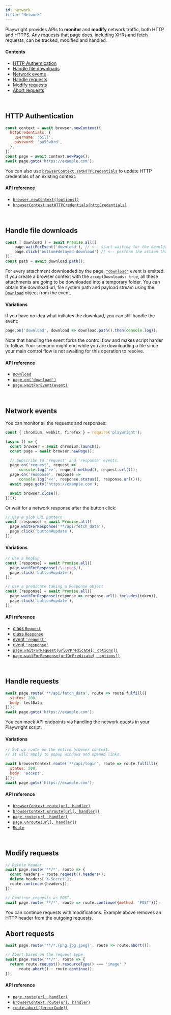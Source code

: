 ```yaml
---
id: network
title: "Network"
---
```



Playwright provides APIs to **monitor** and **modify** network traffic, both HTTP and HTTPS.
Any requests that page does, including [XHRs](https://developer.mozilla.org/en-US/docs/Web/API/XMLHttpRequest) and
[fetch](https://developer.mozilla.org/en-US/docs/Web/API/Fetch_API) requests, can be tracked, modified and handled.

#### Contents
  - [HTTP Authentication](#http-authentication)
  - [Handle file downloads](#handle-file-downloads)
  - [Network events](#network-events)
  - [Handle requests](#handle-requests)
  - [Modify requests](#modify-requests)
  - [Abort requests](#abort-requests)

<br/>

## HTTP Authentication

```js
const context = await browser.newContext({
  httpCredentials: {
    username: 'bill',
    password: 'pa55w0rd',
  },
});
const page = await context.newPage();
await page.goto('https://example.com');
```

You can also use [`browserContext.setHTTPCredentials`](./api/class-browser.md#browsercontextsethttpcredentialshttpcredentials) to update HTTP credentials of an existing context.

#### API reference

- [`browser.newContext([options])`](./api/class-browser.md#browsernewcontextoptions)
- [`browserContext.setHTTPCredentials(httpCredentials)`](./api/class-browsercontext.md#browsercontextsethttpcredentialshttpcredentials)

<br/>

## Handle file downloads

```js
const [ download ] = await Promise.all([
	page.waitForEvent('download'), // <-- start waiting for the download
	page.click('button#delayed-download') // <-- perform the action that directly or indirectly initiates it.
]);
const path = await download.path();
```

For every attachment downloaded by the page, [`"download"`](https://github.com/microsoft/playwright/blob/master/docs/api/class-page.md#event-download) event is emitted. If you create a browser context with the `acceptDownloads: true`, all these attachments are going to be downloaded into a temporary folder. You can obtain the download url, file system path and payload stream using the [`Download`](https://github.com/microsoft/playwright/blob/master/docs/api/class-download.md#class-download) object from the event.

#### Variations

If you have no idea what initiates the download, you can still handle the event:

```js
page.on('download', download => download.path().then(console.log));
```

Note that handling the event forks the control flow and makes script harder to follow. Your scenario might end while you are downloading a file since your main control flow is not awaiting for this operation to resolve.

#### API reference

- [`Download`](https://github.com/microsoft/playwright/blob/master/docs/class-download.md)
- [`page.on('download')`](api/class-page.md#event-download)
- [`page.waitForEvent(event)`](api/class-page.md#pagewaitforeventevent-optionsorpredicate)

<br/>

## Network events

You can monitor all the requests and responses:

```js
const { chromium, webkit, firefox } = require('playwright');

(async () => {
  const browser = await chromium.launch();
  const page = await browser.newPage();

  // Subscribe to 'request' and 'response' events.
  page.on('request', request =>
      console.log('>>', request.method(), request.url()));
  page.on('response', response =>
      console.log('<<', response.status(), response.url()));
  await page.goto('https://example.com');

  await browser.close();
})();
```

Or wait for a network response after the button click:

```js
// Use a glob URL pattern
const [response] = await Promise.all([
  page.waitForResponse('**/api/fetch_data'),
  page.click('button#update'),
]);
```

#### Variations

```js
// Use a RegExp
const [response] = await Promise.all([
  page.waitForResponse(/\.jpeg$/),
  page.click('button#update'),
]);

// Use a predicate taking a Response object
const [response] = await Promise.all([
  page.waitForResponse(response => response.url().includes(token)),
  page.click('button#update'),
]);
```

#### API reference

- [class `Request`](./api/class-request.md#class-request)
- [class `Response`](./api/class-response.md#class-response)
- [event `'request'`](./api/class-page.md#event-request)
- [event `'response'`](./api/class-page.md#event-response)
- [`page.waitForRequest(urlOrPredicate[, options])`](./api/class-page.md#pagewaitforrequesturlorpredicate-options)
- [`page.waitForResponse(urlOrPredicate[, options])`](./api/class-page.md#pagewaitforresponseurlorpredicate-options)

<br/>

## Handle requests

```js
await page.route('**/api/fetch_data', route => route.fulfill({
  status: 200,
  body: testData,
}));
await page.goto('https://example.com');
```

You can mock API endpoints via handling the network quests in your Playwright script.

#### Variations

```js
// Set up route on the entire browser context.
// It will apply to popup windows and opened links.

await browserContext.route('**/api/login', route => route.fulfill({
  status: 200,
  body: 'accept',
}));
await page.goto('https://example.com');
```

#### API reference

- [`browserContext.route(url, handler)`](./api/class-browsercontext.md#browsercontextrouteurl-handler)
- [`browserContext.unroute(url[, handler])`](./api/class-browsercontext.md#browsercontextunrouteurl-handler)
- [`page.route(url, handler)`](./api/class-page.md#pagerouteurl-handler)
- [`page.unroute(url[, handler])`](./api/class-page.md#pageunrouteurl-handler)
- [`Route`](./api/class-route.md#class-route)

<br/>

## Modify requests

```js
// Delete header
await page.route('**/*', route => {
  const headers = route.request().headers();
  delete headers['X-Secret'];
  route.continue({headers});
});

// Continue requests as POST.
await page.route('**/*', route => route.continue({method: 'POST'}));
```

You can continue requests with modifications. Example above removes an HTTP header from the outgoing requests.

## Abort requests

```js
await page.route('**/*.{png,jpg,jpeg}', route => route.abort());

// Abort based on the request type
await page.route('**/*', route => {
  return route.request().resourceType() === 'image' ?
      route.abort() : route.continue();
});
```

#### API reference

- [`page.route(url, handler)`](api/class-page.md#pagerouteurl-handler)
- [`browserContext.route(url, handler)`](api/class-browsercontext.md#browsercontextrouteurl-handler)
- [`route.abort([errorCode])`](./api/class-route.md#routeaborterrorcode)

<br/>
